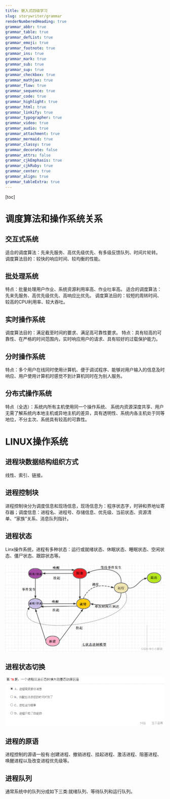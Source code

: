 ```yaml
---
title: 嵌入式四级学习
slug: storywriter/grammar
renderNumberedHeading: true
grammar_abbr: true
grammar_table: true
grammar_defList: true
grammar_emoji: true
grammar_footnote: true
grammar_ins: true
grammar_mark: true
grammar_sub: true
grammar_sup: true
grammar_checkbox: true
grammar_mathjax: true
grammar_flow: true
grammar_sequence: true
grammar_code: true
grammar_highlight: true
grammar_html: true
grammar_linkify: true
grammar_typographer: true
grammar_video: true
grammar_audio: true
grammar_attachment: true
grammar_mermaid: true
grammar_classy: true
grammar_decorate: false
grammar_attrs: false
grammar_cjkEmphasis: true
grammar_cjkRuby: true
grammar_center: true
grammar_align: true
grammar_tableExtra: true
---
```


[toc]

# 调度算法和操作系统关系
## 交互式系统
 适合的调度算法：先来先服务、高优先级优先、有多级反馈队列、时间片轮转。
 调度算法目的：较快的响应时间、较均衡的性能。
 ## 批处理系统
 特点：批量处理用户作业、系统资源利用率高、作业吐率高。
 适合的调度算法：先来先服务、高优先级优先、高响应比优先。
 调度算法目的：较短的周转时间、较高的CPU利用率、较大吞吐。
 ## 实时操作系统
调度算法目的：满足截至时间的要求、满足高可靠性要求。
特点：具有较高的可靠性、在严格的时间范围内，实时响应用户的请求、具有较好的过载保护能力。
## 分时操作系统
特点：多个用户在线同时使用计算机、便于调试程序、能够对用户输入的信息及时响应、用户使用计算机时感觉不到计算机同时在为别人服务。
## 分布式操作系统
特点（全选）：系统内所有主机使用同一个操作系统、 系统内资源深度共享、用户无需了解系统内本地主机或异地主机的差异，具有透明性、系统内各主机处于同等地位，不分主次、系统具有较高的可靠性。



# LINUX操作系统
## 进程块数据结构组织方式
线性、索引、链接。
## 进程控制块
进程控制块分为调度信息和现场信息，现场信息为：程序状态字，时钟和界地址寄存器；调度信息：进程名、进程号、存储信息、优先级、当前状态、资源清单、“家族”关系、消息队列指针。
## 进程状态
Linx操作系统，进程有多种状态：运行或就绪状态、休眠状态、睡眠状态、空闲状态、僵尸状态、跟踪状态等。

![enter description here](./images/1676613315103.png)
## 进程状态切换

![enter description here](./images/1676614262685.png)
## 进程的原语
进程控制的源语一般有:创建进程、撤销进程、挂起进程、激活进程、阻塞进程、唤醒进程以及改变进程优先级等。  
## 进程队列
通常系统中的队列分成如下三类:就绪队列、等待队列和运行队列。